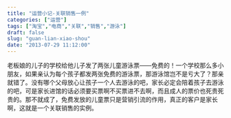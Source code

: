 ```yaml
---
title: "运营小记-关联销售一例"
categories: ["运营"]
tags: ["淘宝","电商","关联","销售","游泳"]
draft: false
slug: "guan-lian-xiao-shou"
date: "2013-07-29 11:12:00"
---
```


老板娘的儿子的学校给他儿子发了两张儿童游泳票——免费的！一个学校那么多小朋友，如果亲认为每个孩子都发两张免费的游泳票，那游泳馆岂不是亏大了？那亲就错了。没有哪个父母放心让孩子一个人去游泳的吧，家长必定会陪着孩子去游泳的吧，可是家长进馆的话必须要买票啊不买票进不去啊，而且成人的票价也死贵死贵的。那不就成了，免费发放的儿童票只是营销引流的作用，真正的客户是家长啊，这就是一个关联销售的实例。
